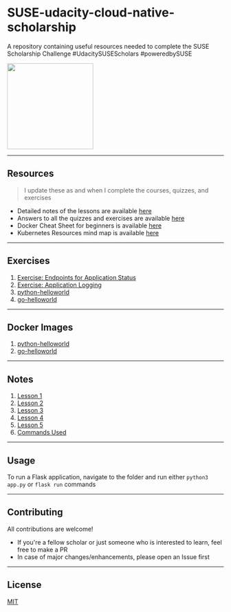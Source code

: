 # SUSE-udacity-cloud-native-scholarship

A repository containing useful resources needed to complete the SUSE Scholarship Challenge #UdacitySUSEScholars #poweredbySUSE 

<img src="https://udacity-email.s3-us-west-2.amazonaws.com/SUSE+Scholarship+badge.png?bsft_aaid=affd8710-61ff-4001-baca-1d4a7303381d&bsft_eid=02c4a236-2164-461d-ab1a-8c4660033b44&utm_campaign=sch_600_2021-06-03_ndxxx_suse-winner_p1_global&utm_source=blueshift&utm_medium=email&utm_content=sch_600_2021-06-03_ndxxx_suse-winner_p1_global&bsft_clkid=58b41dd3-8224-4592-9be5-7e6e141111b4&bsft_uid=f7dd5e62-2463-4d3e-a3d9-829d4c44f344&bsft_mid=36c73aec-5a66-4a4c-b5c1-d4a17bf3787f&bsft_mime_type=html&bsft_ek=2021-06-03T16%3A32%3A30Z&bsft_lx=5&bsft_tv=4" height="200px">

---

## Resources 

> I update these as and when I complete the courses, quizzes, and exercises

- Detailed notes of the lessons are available [here](https://smolpkg.notion.site/Udacity-SUSE-Cloud-Native-Scholarship-Program-e42890b84701411da4b6e7b95403ce08)
- Answers to all the quizzes and exercises are available [here](https://smolpkg.notion.site/Udacity-SUSE-Cloud-Native-Scholarship-Program-Exercises-and-Quizzes-83cb4ccfac3b4f92b663dcbf6886409d)
- Docker Cheat Sheet for beginners is available [here](resources/Docker-Cheat-Sheet.pdf)
- Kubernetes Resources mind map is available [here](https://whimsical.com/kubernetes-resources-5nAUygYA97TfJ71aUKs6Tg)

--- 

## Exercises
1. [Exercise: Endpoints for Application Status](exercises/1-endpoints)
2. [Exercise: Application Logging](exercises/2-logging)
3. [python-helloworld](exercises/python-helloworld)
4. [go-helloworld](exercises/go-helloworld)

---

## Docker Images
1. [python-helloworld](https://hub.docker.com/repository/docker/nandiniproothi/python-helloworld)
2. [go-helloworld](https://hub.docker.com/repository/docker/nandiniproothi/go-helloworld)
---
## Notes
1. [Lesson 1](notes/l1.pdf)
2. [Lesson 2](notes/l2.pdf)
3. [Lesson 3](notes/l3.pdf)
4. [Lesson 4](notes/l4.pdf)
5. [Lesson 5](notes/l5.pdf)
6. [Commands Used](notes/cu.pdf)
---
## Usage
To run a Flask application, navigate to the folder and run either `python3 app.py` or `flask run` commands

---

## Contributing 

All contributions are welcome!

- If you're a fellow scholar or just someone who is interested to learn, feel free to make a PR
- In case of major changes/enhancements, please open an Issue first

--- 
## License

[MIT](LICENSE)
